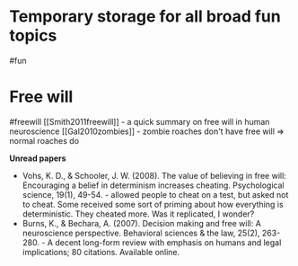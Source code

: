# Temporary storage for all broad fun topics
#fun

# Free will
#freewill
[[Smith2011freewill]] - a quick summary on free will in human neuroscience
[[Gal2010zombies]] - zombie roaches don't have free will ⇒ normal roaches do

**Unread papers**
* Vohs, K. D., & Schooler, J. W. (2008). The value of believing in free will: Encouraging a belief in determinism increases cheating. Psychological science, 19(1), 49-54. - allowed people to cheat on a test, but asked not to cheat. Some received some sort of priming about how everything is deterministic. They cheated more. Was it replicated, I wonder?
* Burns, K., & Bechara, A. (2007). Decision making and free will: A neuroscience perspective. Behavioral sciences & the law, 25(2), 263-280. - A decent long-form review with emphasis on humans and legal implications; 80 citations. Available online.
